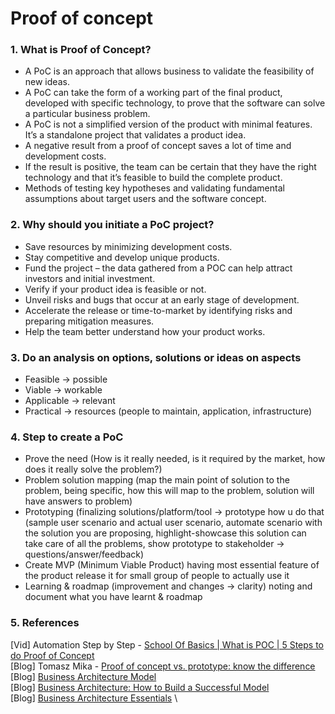 # Proof of concept

### 1. What is Proof of Concept?

- A PoC is an approach that allows business to validate the feasibility of new ideas.
- A PoC can take the form of a working part of the final product, developed with specific technology, 
  to prove that the software can solve a particular business problem.
- A PoC is not a simplified version of the product with minimal features. 
  It’s a standalone project that validates a product idea.
- A negative result from a proof of concept saves a lot of time and development costs.
- If the result is positive, the team can be certain that they have the right technology and that it’s feasible to build the complete product.
- Methods of testing key hypotheses and validating fundamental assumptions about target users and the software concept.

### 2. Why should you initiate a PoC project?

- Save resources by minimizing development costs.
- Stay competitive and develop unique products.
- Fund the project – the data gathered from a POC can help attract investors and initial investment.
- Verify if your product idea is feasible or not.
- Unveil risks and bugs that occur at an early stage of development.
- Accelerate the release or time-to-market by identifying risks and preparing mitigation measures.
- Help the team better understand how your product works.

### 3. Do an analysis on options, solutions or ideas on aspects

- Feasible -> possible
- Viable -> workable
- Applicable -> relevant
- Practical -> resources (people to maintain, application, infrastructure)

### 4. Step to create a PoC

- Prove the need (How is it really needed, is it required by the market, how does it really solve the problem?)
- Problem solution mapping (map the main point of solution to the problem, 
  being specific, how this will map to the problem, solution will have answers to problem)
- Prototyping (finalizing solutions/platform/tool -> prototype how u do that 
  (sample user scenario and actual user scenario,
  automate scenario with the solution you are proposing,
  highlight-showcase this solution can take care of all the problems,
  show prototype to stakeholder -> questions/answer/feedback)
- Create MVP (Minimum Viable Product) having most essential feature of the product
  release it for small group of people to actually use it
- Learning & roadmap (improvement and changes -> clarity) noting and document what you have learnt & roadmap

### 5. References

[Vid] Automation Step by Step - [School Of Basics | What is POC | 5 Steps to do Proof of Concept](https://www.youtube.com/watch?v=S05Ha9mTW60&ab_channel=AutomationStepbyStep) \
[Blog] Tomasz Mika - [Proof of concept vs. prototype: know the difference](https://codilime.com/blog/proof-of-concept-vs-prototype/) \
[Blog] [Business Architecture Model](https://www.capstera.com/business-architecture-model/#:~:text=A%20business%20architecture%20model%20concerns,complementary%20but%20not%20the%20same.) \
[Blog] [Business Architecture: How to Build a Successful Model](https://www.umt360.com/guides/business-architecture/) \
[Blog] [Business Architecture Essentials](https://processrenewal.com/business-architecture-essentials-the-business-architecture-landscape/) \
